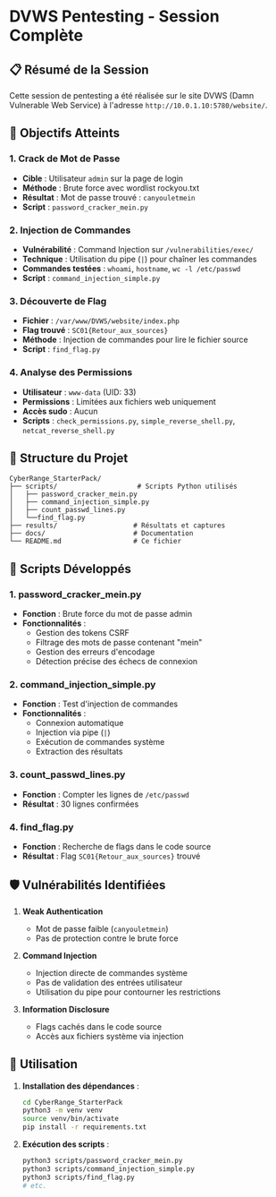 # DVWS Pentesting - Session Complète

## 📋 Résumé de la Session

Cette session de pentesting a été réalisée sur le site DVWS (Damn Vulnerable Web Service) à l'adresse `http://10.0.1.10:5780/website/`.

## 🎯 Objectifs Atteints

### 1. **Crack de Mot de Passe**
- **Cible** : Utilisateur `admin` sur la page de login
- **Méthode** : Brute force avec wordlist rockyou.txt
- **Résultat** : Mot de passe trouvé : `canyouletmein`
- **Script** : `password_cracker_mein.py`

### 2. **Injection de Commandes**
- **Vulnérabilité** : Command Injection sur `/vulnerabilities/exec/`
- **Technique** : Utilisation du pipe (`|`) pour chaîner les commandes
- **Commandes testées** : `whoami`, `hostname`, `wc -l /etc/passwd`
- **Script** : `command_injection_simple.py`

### 3. **Découverte de Flag**
- **Fichier** : `/var/www/DVWS/website/index.php`
- **Flag trouvé** : `SC01{Retour_aux_sources}`
- **Méthode** : Injection de commandes pour lire le fichier source
- **Script** : `find_flag.py`

### 4. **Analyse des Permissions**
- **Utilisateur** : `www-data` (UID: 33)
- **Permissions** : Limitées aux fichiers web uniquement
- **Accès sudo** : Aucun
- **Scripts** : `check_permissions.py`, `simple_reverse_shell.py`, `netcat_reverse_shell.py`

## 📁 Structure du Projet

```
CyberRange_StarterPack/
├── scripts/                    # Scripts Python utilisés
│   ├── password_cracker_mein.py
│   ├── command_injection_simple.py
│   ├── count_passwd_lines.py
│   └──find_flag.py
├── results/                   # Résultats et captures
├── docs/                      # Documentation
└── README.md                  # Ce fichier
```

## 🔧 Scripts Développés

### 1. **password_cracker_mein.py**
- **Fonction** : Brute force du mot de passe admin
- **Fonctionnalités** :
  - Gestion des tokens CSRF
  - Filtrage des mots de passe contenant "mein"
  - Gestion des erreurs d'encodage
  - Détection précise des échecs de connexion

### 2. **command_injection_simple.py**
- **Fonction** : Test d'injection de commandes
- **Fonctionnalités** :
  - Connexion automatique
  - Injection via pipe (`|`)
  - Exécution de commandes système
  - Extraction des résultats

### 3. **count_passwd_lines.py**
- **Fonction** : Compter les lignes de `/etc/passwd`
- **Résultat** : 30 lignes confirmées

### 4. **find_flag.py**
- **Fonction** : Recherche de flags dans le code source
- **Résultat** : Flag `SC01{Retour_aux_sources}` trouvé

## 🛡️ Vulnérabilités Identifiées

1. **Weak Authentication**
   - Mot de passe faible (`canyouletmein`)
   - Pas de protection contre le brute force

2. **Command Injection**
   - Injection directe de commandes système
   - Pas de validation des entrées utilisateur
   - Utilisation du pipe pour contourner les restrictions

3. **Information Disclosure**
   - Flags cachés dans le code source
   - Accès aux fichiers système via injection

## 🚀 Utilisation

1. **Installation des dépendances** :
   ```bash
   cd CyberRange_StarterPack
   python3 -m venv venv
   source venv/bin/activate
   pip install -r requirements.txt
   ```

2. **Exécution des scripts** :
   ```bash
   python3 scripts/password_cracker_mein.py
   python3 scripts/command_injection_simple.py
   python3 scripts/find_flag.py
   # etc.
   ```

